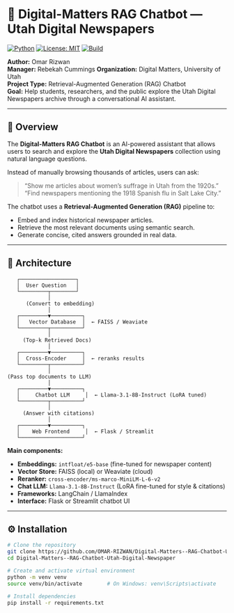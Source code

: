 # 📰 Digital-Matters RAG Chatbot — Utah Digital Newspapers

[![Python](https://img.shields.io/badge/Python-3.10%2B-blue.svg)](https://www.python.org/)
[![License: MIT](https://img.shields.io/badge/License-MIT-green.svg)](LICENSE)
[![Build](https://img.shields.io/badge/Build-Passing-brightgreen)](#)

**Author:** Omar Rizwan  
**Manager:** Rebekah Cummings
**Organization:** Digital Matters, University of Utah  
**Project Type:** Retrieval-Augmented Generation (RAG) Chatbot  
**Goal:** Help students, researchers, and the public explore the Utah Digital Newspapers archive through a conversational AI assistant.

---

## 📖 Overview

The **Digital-Matters RAG Chatbot** is an AI-powered assistant that allows users to search and explore the **Utah Digital Newspapers** collection using natural language questions.

Instead of manually browsing thousands of articles, users can ask:

> “Show me articles about women’s suffrage in Utah from the 1920s.”  
> “Find newspapers mentioning the 1918 Spanish flu in Salt Lake City.”

The chatbot uses a **Retrieval-Augmented Generation (RAG)** pipeline to:
- Embed and index historical newspaper articles.
- Retrieve the most relevant documents using semantic search.
- Generate concise, cited answers grounded in real data.

---

## 🧠 Architecture

       ┌──────────────────┐
       │  User Question   │
       └─────────┬────────┘
                 │
          (Convert to embedding)
                 │
       ┌─────────▼──────────┐
       │   Vector Database  │  ← FAISS / Weaviate
       └─────────┬──────────┘
                 │
         (Top-k Retrieved Docs)
                 │
       ┌─────────▼──────────┐
       │  Cross-Encoder     │  ← reranks results
       └─────────┬──────────┘
                 │
    (Pass top documents to LLM)
                 │
       ┌─────────▼──────────┐
       │     Chatbot LLM     │  ← Llama-3.1-8B-Instruct (LoRA tuned)
       └─────────┬──────────┘
                 │
         (Answer with citations)
                 │
       ┌─────────▼──────────┐
       │    Web Frontend     │  ← Flask / Streamlit
       └────────────────────┘

**Main components:**
- **Embeddings:** `intfloat/e5-base` (fine-tuned for newspaper content)
- **Vector Store:** FAISS (local) or Weaviate (cloud)
- **Reranker:** `cross-encoder/ms-marco-MiniLM-L-6-v2`
- **Chat LLM:** `Llama-3.1-8B-Instruct` (LoRA fine-tuned for style & citations)
- **Frameworks:** LangChain / LlamaIndex
- **Interface:** Flask or Streamlit chatbot UI

---

## ⚙️ Installation

```bash
# Clone the repository
git clone https://github.com/OMAR-RIZWAN/Digital-Matters--RAG-Chatbot-Utah-Digital-Newspaper.git
cd Digital-Matters--RAG-Chatbot-Utah-Digital-Newspaper

# Create and activate virtual environment
python -m venv venv
source venv/bin/activate        # On Windows: venv\Scripts\activate

# Install dependencies
pip install -r requirements.txt
